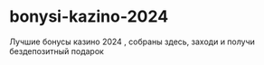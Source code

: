 # bonysi-kazino-2024
Лучшие бонусы казино 2024 , собраны здесь, заходи и получи бездепозитный подарок 
